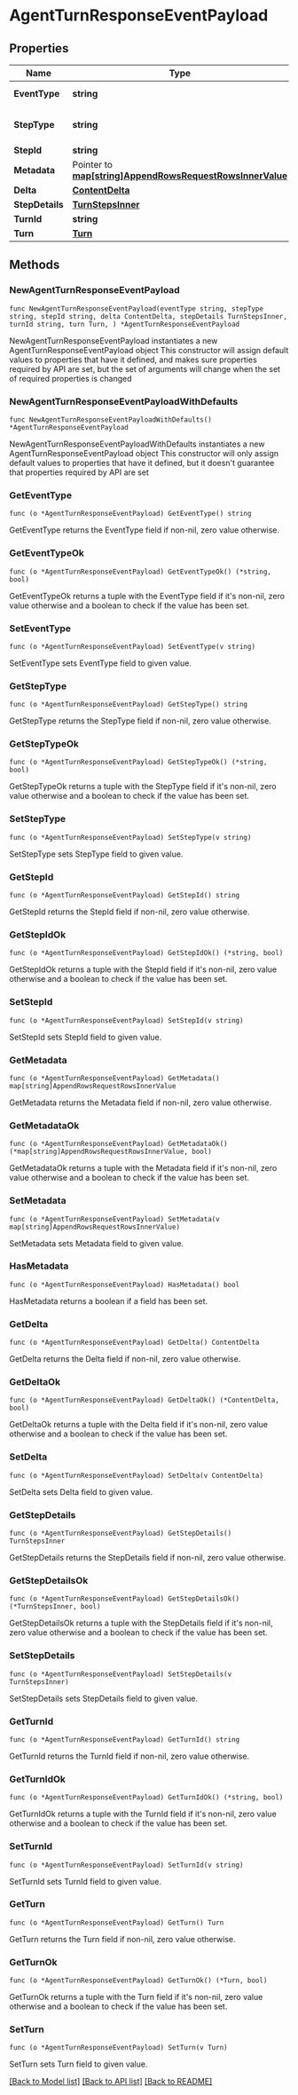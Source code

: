 # AgentTurnResponseEventPayload

## Properties

Name | Type | Description | Notes
------------ | ------------- | ------------- | -------------
**EventType** | **string** |  | [default to "turn_awaiting_input"]
**StepType** | **string** | Type of the step in an agent turn. | 
**StepId** | **string** |  | 
**Metadata** | Pointer to [**map[string]AppendRowsRequestRowsInnerValue**](AppendRowsRequestRowsInnerValue.md) |  | [optional] 
**Delta** | [**ContentDelta**](ContentDelta.md) |  | 
**StepDetails** | [**TurnStepsInner**](TurnStepsInner.md) |  | 
**TurnId** | **string** |  | 
**Turn** | [**Turn**](Turn.md) |  | 

## Methods

### NewAgentTurnResponseEventPayload

`func NewAgentTurnResponseEventPayload(eventType string, stepType string, stepId string, delta ContentDelta, stepDetails TurnStepsInner, turnId string, turn Turn, ) *AgentTurnResponseEventPayload`

NewAgentTurnResponseEventPayload instantiates a new AgentTurnResponseEventPayload object
This constructor will assign default values to properties that have it defined,
and makes sure properties required by API are set, but the set of arguments
will change when the set of required properties is changed

### NewAgentTurnResponseEventPayloadWithDefaults

`func NewAgentTurnResponseEventPayloadWithDefaults() *AgentTurnResponseEventPayload`

NewAgentTurnResponseEventPayloadWithDefaults instantiates a new AgentTurnResponseEventPayload object
This constructor will only assign default values to properties that have it defined,
but it doesn't guarantee that properties required by API are set

### GetEventType

`func (o *AgentTurnResponseEventPayload) GetEventType() string`

GetEventType returns the EventType field if non-nil, zero value otherwise.

### GetEventTypeOk

`func (o *AgentTurnResponseEventPayload) GetEventTypeOk() (*string, bool)`

GetEventTypeOk returns a tuple with the EventType field if it's non-nil, zero value otherwise
and a boolean to check if the value has been set.

### SetEventType

`func (o *AgentTurnResponseEventPayload) SetEventType(v string)`

SetEventType sets EventType field to given value.


### GetStepType

`func (o *AgentTurnResponseEventPayload) GetStepType() string`

GetStepType returns the StepType field if non-nil, zero value otherwise.

### GetStepTypeOk

`func (o *AgentTurnResponseEventPayload) GetStepTypeOk() (*string, bool)`

GetStepTypeOk returns a tuple with the StepType field if it's non-nil, zero value otherwise
and a boolean to check if the value has been set.

### SetStepType

`func (o *AgentTurnResponseEventPayload) SetStepType(v string)`

SetStepType sets StepType field to given value.


### GetStepId

`func (o *AgentTurnResponseEventPayload) GetStepId() string`

GetStepId returns the StepId field if non-nil, zero value otherwise.

### GetStepIdOk

`func (o *AgentTurnResponseEventPayload) GetStepIdOk() (*string, bool)`

GetStepIdOk returns a tuple with the StepId field if it's non-nil, zero value otherwise
and a boolean to check if the value has been set.

### SetStepId

`func (o *AgentTurnResponseEventPayload) SetStepId(v string)`

SetStepId sets StepId field to given value.


### GetMetadata

`func (o *AgentTurnResponseEventPayload) GetMetadata() map[string]AppendRowsRequestRowsInnerValue`

GetMetadata returns the Metadata field if non-nil, zero value otherwise.

### GetMetadataOk

`func (o *AgentTurnResponseEventPayload) GetMetadataOk() (*map[string]AppendRowsRequestRowsInnerValue, bool)`

GetMetadataOk returns a tuple with the Metadata field if it's non-nil, zero value otherwise
and a boolean to check if the value has been set.

### SetMetadata

`func (o *AgentTurnResponseEventPayload) SetMetadata(v map[string]AppendRowsRequestRowsInnerValue)`

SetMetadata sets Metadata field to given value.

### HasMetadata

`func (o *AgentTurnResponseEventPayload) HasMetadata() bool`

HasMetadata returns a boolean if a field has been set.

### GetDelta

`func (o *AgentTurnResponseEventPayload) GetDelta() ContentDelta`

GetDelta returns the Delta field if non-nil, zero value otherwise.

### GetDeltaOk

`func (o *AgentTurnResponseEventPayload) GetDeltaOk() (*ContentDelta, bool)`

GetDeltaOk returns a tuple with the Delta field if it's non-nil, zero value otherwise
and a boolean to check if the value has been set.

### SetDelta

`func (o *AgentTurnResponseEventPayload) SetDelta(v ContentDelta)`

SetDelta sets Delta field to given value.


### GetStepDetails

`func (o *AgentTurnResponseEventPayload) GetStepDetails() TurnStepsInner`

GetStepDetails returns the StepDetails field if non-nil, zero value otherwise.

### GetStepDetailsOk

`func (o *AgentTurnResponseEventPayload) GetStepDetailsOk() (*TurnStepsInner, bool)`

GetStepDetailsOk returns a tuple with the StepDetails field if it's non-nil, zero value otherwise
and a boolean to check if the value has been set.

### SetStepDetails

`func (o *AgentTurnResponseEventPayload) SetStepDetails(v TurnStepsInner)`

SetStepDetails sets StepDetails field to given value.


### GetTurnId

`func (o *AgentTurnResponseEventPayload) GetTurnId() string`

GetTurnId returns the TurnId field if non-nil, zero value otherwise.

### GetTurnIdOk

`func (o *AgentTurnResponseEventPayload) GetTurnIdOk() (*string, bool)`

GetTurnIdOk returns a tuple with the TurnId field if it's non-nil, zero value otherwise
and a boolean to check if the value has been set.

### SetTurnId

`func (o *AgentTurnResponseEventPayload) SetTurnId(v string)`

SetTurnId sets TurnId field to given value.


### GetTurn

`func (o *AgentTurnResponseEventPayload) GetTurn() Turn`

GetTurn returns the Turn field if non-nil, zero value otherwise.

### GetTurnOk

`func (o *AgentTurnResponseEventPayload) GetTurnOk() (*Turn, bool)`

GetTurnOk returns a tuple with the Turn field if it's non-nil, zero value otherwise
and a boolean to check if the value has been set.

### SetTurn

`func (o *AgentTurnResponseEventPayload) SetTurn(v Turn)`

SetTurn sets Turn field to given value.



[[Back to Model list]](../README.md#documentation-for-models) [[Back to API list]](../README.md#documentation-for-api-endpoints) [[Back to README]](../README.md)


